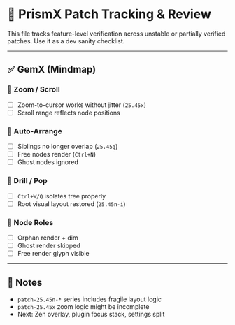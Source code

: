 # 🧠 PrismX Patch Tracking & Review

This file tracks feature-level verification across unstable or partially verified patches. Use it as a dev sanity checklist.

---

## ✅ GemX (Mindmap)

### 🔲 Zoom / Scroll
- [ ] Zoom-to-cursor works without jitter (`25.45x`)
- [ ] Scroll range reflects node positions

### 🔲 Auto-Arrange
- [ ] Siblings no longer overlap (`25.45g`)
- [ ] Free nodes render (`Ctrl+N`)
- [ ] Ghost nodes ignored

### 🔲 Drill / Pop
- [ ] `Ctrl+W/Q` isolates tree properly
- [ ] Root visual layout restored (`25.45n-i`)

### 🔲 Node Roles
- [ ] Orphan render + dim
- [ ] Ghost render skipped
- [ ] Free render glyph visible

---

## 📌 Notes
- `patch-25.45n-*` series includes fragile layout logic
- `patch-25.45x` zoom logic might be incomplete
- Next: Zen overlay, plugin focus stack, settings split
